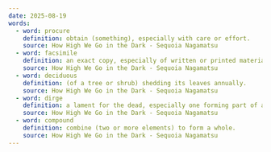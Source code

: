 ```yaml
---
date: 2025-08-19
words:
  - word: procure
    definition: obtain (something), especially with care or effort.
    source: How High We Go in the Dark - Sequoia Nagamatsu
  - word: facsimile
    definition: an exact copy, especially of written or printed material.
    source: How High We Go in the Dark - Sequoia Nagamatsu
  - word: deciduous
    definition: (of a tree or shrub) shedding its leaves annually.
    source: How High We Go in the Dark - Sequoia Nagamatsu
  - word: dirge
    definition: a lament for the dead, especially one forming part of a funeral rite.
    source: How High We Go in the Dark - Sequoia Nagamatsu
  - word: compound
    definition: combine (two or more elements) to form a whole.
    source: How High We Go in the Dark - Sequoia Nagamatsu
---
```

